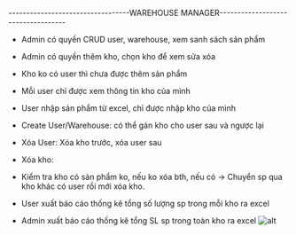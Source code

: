 ----------------------------------WAREHOUSE MANAGER-----------------------------------

- Admin có quyền CRUD user, warehouse, xem sanh sách sản phẩm

- Admin có quyền thêm kho, chọn kho để xem sửa xóa

- Kho ko có user thì chưa được thêm sản phẩm

- Mỗi user chỉ được xem thông tin kho của mình

- User nhập sản phẩm từ excel, chỉ được nhập kho của mình

- Create User/Warehouse: có thể gán kho cho user sau và ngược lại

- Xóa User: Xóa kho trước, xóa user sau

- Xóa kho:

+ Kiểm tra kho có sản phẩm ko, nếu ko xóa bth, nếu có -> Chuyển sp qua kho khác có user rồi mới xóa kho.

- User xuất báo cáo thống kê tổng số lượng sp trong mỗi kho ra excel

- Admin xuất báo cáo thống kê tổng SL sp trong toàn kho ra excel
![alt]([http://~](https://drive.google.com/file/d/1dTJapOrIJoQ7NGmuS_CCcPAZGwANUIGe/view?usp=sharing))
